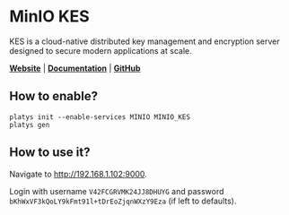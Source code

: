 # MinIO KES

KES is a cloud-native distributed key management and encryption server designed to secure modern applications at scale.

**[Website](https://min.io/)** | **[Documentation](https://min.io/docs/kes/cli/kes-server)** | **[GitHub](https://github.com/minio/kes)**

## How to enable?

```
platys init --enable-services MINIO MINIO_KES
platys gen
```

## How to use it?

Navigate to <http://192.168.1.102:9000>.

Login with username `V42FCGRVMK24JJ8DHUYG` and password `bKhWxVF3kQoLY9kFmt91l+tDrEoZjqnWXzY9Eza` (if left to defaults). 



